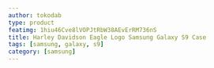 ```yaml
---
author: tokodab
type: product
featimg: 1hiu46Cve8lVOPJtRbW38AEvErRM736nS
title: Harley Davidson Eagle Logo Samsung Galaxy S9 Case
tags: [samsung, galaxy, s9]
category: [samsung]
---
```


